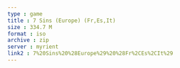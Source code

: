 ```yaml
---
type : game
title : 7 Sins (Europe) (Fr,Es,It)
size : 334.7 M
format : iso
archive : zip
server : myrient
link2 : 7%20Sins%20%28Europe%29%20%28Fr%2CEs%2CIt%29
---
```

